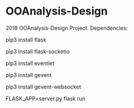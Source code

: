 # OOAnalysis-Design
2018 OOAnalysis-Design Project. 
Dependencies:

pip3 install flask

pip3 install flask-socketio

pip3 install eventlet

pip3 install gevent

pip3 install gevent-websocket

FLASK_APP=server.py flask run
